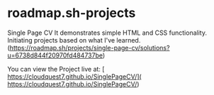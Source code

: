 # roadmap.sh-projects

Single Page CV
It demonstrates simple HTML and CSS functionality.
Initiating projects based on what I've learned.
(https://roadmap.sh/projects/single-page-cv/solutions?u=6738d844f20970fd484737be)
 
You can view the Project live at: [ https://cloudquest7.github.io/SinglePageCV/]( https://cloudquest7.github.io/SinglePageCV/)
    